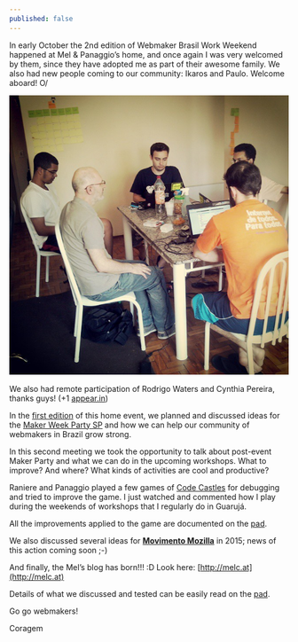 ```yaml
---
published: false
---
```

In early October the 2nd edition of Webmaker Brasil Work Weekend happened at Mel & Panaggio’s home, and once again I was very welcomed by them, since they have adopted me as part of their awesome family. We also had new people coming to our community: Ikaros and Paulo. Welcome aboard! O/

![II Webmaker Brasil Work Weekend](https://raw.githubusercontent.com/Coragem/blog/gh-pages/_posts/img/ii-webmaker-brasil-work-weekend.jpg)

We also had remote participation of Rodrigo Waters and Cynthia Pereira, thanks guys! (+1 [appear.in](https://appear.in/webmaker-br))

In the [first edition](https://brazil.etherpad.mozilla.org/i-webmaker-brasil-work-weekend) of this home event, we planned and discussed ideas for the [Maker Week Party SP](https://coragem.github.io/blog/maker-party-week-sp/) and how we can help our community of webmakers in Brazil grow strong.

In this second meeting we took the opportunity to talk about post-event Maker Party and what we can do in the upcoming workshops. What to improve? And where? What kinds of activities are cool and productive?

Raniere and Panaggio played a few games of [Code Castles](https://coragem.github.io/blog/2nd-day-of-maker-party-week-sp-grandparents-and-the-web/) for debugging and tried to improve the game. I just watched and commented how I play during the weekends of workshops that I regularly do in Guarujá.

All the improvements applied to the game are documented on the [pad](https://brazil.etherpad.mozilla.org/code-castles-remix).

We also discussed several ideas for [**Movimento Mozilla**](https://old.etherpad-mozilla.org/movimento-mozilla) in 2015; news of this action coming soon ;-)

And finally, the Mel’s blog has born!!! :D Look here: [http://melc.at](http://melc.at)

Details of what we discussed and tested can be easily read on the [pad](https://brazil.etherpad.mozilla.org/webmaker-2-work-weekend).

Go go webmakers!

Coragem